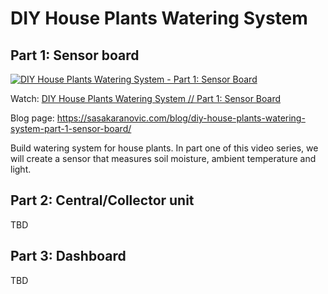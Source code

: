# DIY House Plants Watering System


## Part 1: Sensor board

[![DIY House Plants Watering System - Part 1: Sensor Board](http://i3.ytimg.com/vi/ucjUwo17kw4/maxresdefault.jpg)](https://youtu.be/ucjUwo17kw4)

Watch: [DIY House Plants Watering System // Part 1: Sensor Board](https://youtu.be/ucjUwo17kw4)

Blog page: https://sasakaranovic.com/blog/diy-house-plants-watering-system-part-1-sensor-board/

Build watering system for house plants. In part one of this video series, we will create a sensor that measures soil moisture, ambient temperature and light.

## Part 2: Central/Collector unit

TBD

## Part 3: Dashboard

TBD
